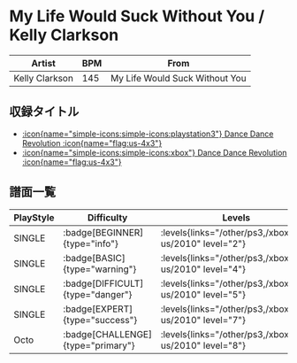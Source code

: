 # My Life Would Suck Without You / Kelly Clarkson

|Artist|BPM|From|
|------|---|----|
|Kelly Clarkson|145|My Life Would Suck Without You|

## 収録タイトル

- [:icon{name="simple-icons:simple-icons:playstation3"} Dance Dance Revolution :icon{name="flag:us-4x3"}](/other/ps3)
- [:icon{name="simple-icons:simple-icons:xbox"} Dance Dance Revolution :icon{name="flag:us-4x3"}](/xbox360-us/2010)

## 譜面一覧

|PlayStyle|Difficulty|Levels|Notes|Movie|
|---------|----------|------|-----|-----|
|SINGLE| :badge[BEGINNER]{type="info"}| :levels{links="/other/ps3,/xbox360-us/2010" level="2"}|70/0||
|SINGLE| :badge[BASIC]{type="warning"}| :levels{links="/other/ps3,/xbox360-us/2010" level="4"}|134/32||
|SINGLE| :badge[DIFFICULT]{type="danger"}| :levels{links="/other/ps3,/xbox360-us/2010" level="5"}|188/34||
|SINGLE| :badge[EXPERT]{type="success"}| :levels{links="/other/ps3,/xbox360-us/2010" level="7"}|290/51||
|Octo| :badge[CHALLENGE]{type="primary"}| :levels{links="/other/ps3,/xbox360-us/2010" level="8"}|||

